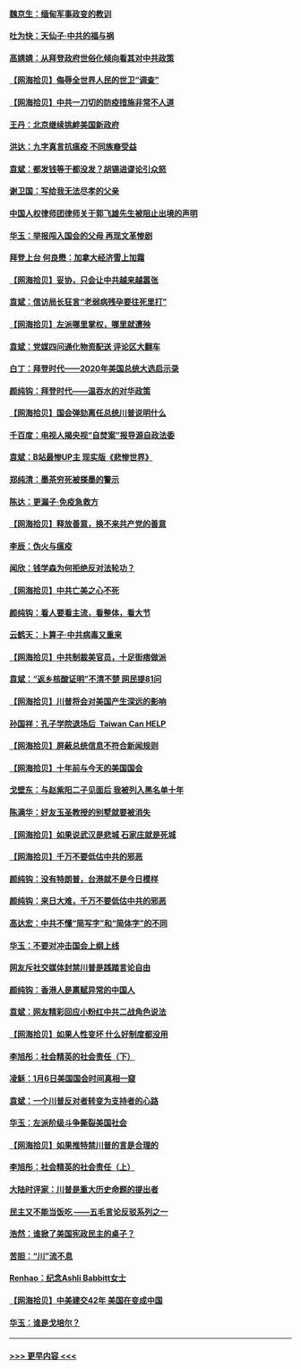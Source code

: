 #### [魏京生：缅甸军事政变的教训](../pages/nsc993/n12732470.md?t=02050201) 
#### [吐为快：天仙子·中共的福与祸](../pages/nsc993/n12732165.md?t=02050201) 
#### [高婧婧：从拜登政府世俗化倾向看其对中共政策](../pages/nsc993/n12730028.md?t=02050201) 
#### [【网海拾贝】侮辱全世界人民的世卫“调查”](../pages/nsc993/n12727884.md?t=02050201) 
#### [【网海拾贝】中共一刀切的防疫措施非常不人道](../pages/nsc993/n12724879.md?t=02050201) 
#### [王丹：北京继续挑衅美国新政府](../pages/nsc993/n12722456.md?t=02050201) 
#### [洪达：九字真言抗瘟疫 不同族裔受益](../pages/nsc993/n12722448.md?t=02050201) 
#### [袁斌：都发钱等于都没发？胡锡进谬论引众怒](../pages/nsc993/n12722393.md?t=02050201) 
#### [谢卫国：写给我无法尽孝的父亲](../pages/nsc993/n12720325.md?t=02050201) 
#### [中国人权律师团律师关于郭飞雄先生被阻止出境的声明](../pages/nsc993/n12720203.md?t=02050201) 
#### [华玉：举报闯入国会的父母 再现文革惨剧](../pages/nsc993/n12719070.md?t=02050201) 
#### [拜登上台 何良懋：加拿大经济雪上加霜](../pages/nsc993/n12718943.md?t=02050201) 
#### [【网海拾贝】妥协，只会让中共越来越嚣张](../pages/nsc993/n12717392.md?t=02050201) 
#### [袁斌：信访局长狂言“老弱病残孕要往死里打”](../pages/nsc993/n12717343.md?t=02050201) 
#### [【网海拾贝】左派哪里掌权，哪里就遭殃](../pages/nsc993/n12715009.md?t=02050201) 
#### [袁斌：党媒四问通化物资配送 评论区大翻车](../pages/nsc993/n12714950.md?t=02050201) 
#### [白丁：拜登时代——2020年美国总统大选启示录](../pages/nsc993/n12714920.md?t=02050201) 
#### [颜纯钩：拜登时代——温吞水的对华政策](../pages/nsc993/n12713245.md?t=02050201) 
#### [【网海拾贝】国会弹劾离任总统川普说明什么](../pages/nsc993/n12712816.md?t=02050201) 
#### [千百度：电视人揭央视“自焚案”报导源自政法委](../pages/nsc993/n12709760.md?t=02050201) 
#### [袁斌：B站最惨UP主 现实版《悲惨世界》](../pages/nsc993/n12709686.md?t=02050201) 
#### [郑纯清：墨茶穷死被搽墨的警示](../pages/nsc993/n12709262.md?t=02050201) 
#### [陈达：更漏子·免疫急救方](../pages/nsc993/n12709244.md?t=02050201) 
#### [【网海拾贝】释放善意，换不来共产党的善意](../pages/nsc993/n12708361.md?t=02050201) 
#### [李辰：伪火与瘟疫](../pages/nsc993/n12707981.md?t=02050201) 
#### [闻欣：钱学森为何拒绝反对法轮功？](../pages/nsc993/n12707407.md?t=02050201) 
#### [【网海拾贝】中共亡美之心不死](../pages/nsc993/n12707621.md?t=02050201) 
#### [颜纯钩：看人要看主流，看整体，看大节](../pages/nsc993/n12707536.md?t=02050201) 
#### [云鹤天：卜算子‧中共病毒又重来](../pages/nsc993/n12707408.md?t=02050201) 
#### [【网海拾贝】中共制裁美官员，十足街痞做派](../pages/nsc993/n12705115.md?t=02050201) 
#### [袁斌：“返乡核酸证明”不清不楚 网民提81问](../pages/nsc993/n12704982.md?t=02050201) 
#### [【网海拾贝】川普将会对美国产生深远的影响](../pages/nsc993/n12703045.md?t=02050201) 
#### [孙国祥：孔子学院退场后  Taiwan Can HELP](../pages/nsc993/n12702430.md?t=02050201) 
#### [【网海拾贝】屏蔽总统信息不符合新闻规则](../pages/nsc993/n12699998.md?t=02050201) 
#### [【网海拾贝】十年前与今天的美国国会](../pages/nsc993/n12696993.md?t=02050201) 
#### [戈壁东：与赵紫阳二子见面后 我被列入黑名单十年](../pages/nsc993/n12696215.md?t=02050201) 
#### [陈满华：好友玉圣教授的别墅就要被消失](../pages/nsc993/n12695411.md?t=02050201) 
#### [【网海拾贝】如果说武汉是悲城 石家庄就是死城](../pages/nsc993/n12694589.md?t=02050201) 
#### [【网海拾贝】千万不要低估中共的邪恶](../pages/nsc993/n12692771.md?t=02050201) 
#### [颜纯钩：没有特朗普，台港就不是今日模样](../pages/nsc993/n12692678.md?t=02050201) 
#### [颜纯钩：来日大难，千万不要低估中共的邪恶](../pages/nsc993/n12692080.md?t=02050201) 
#### [高达宏：中共不懂“简写字”和“简体字”的不同](../pages/nsc993/n12692068.md?t=02050201) 
#### [华玉：不要对冲击国会上纲上线](../pages/nsc993/n12689948.md?t=02050201) 
#### [网友斥社交媒体封禁川普是践踏言论自由](../pages/nsc993/n12687482.md?t=02050201) 
#### [颜纯钩：香港人是禀赋异常的中国人](../pages/nsc993/n12685142.md?t=02050201) 
#### [袁斌：网友精彩回应小粉红中共二战角色说法](../pages/nsc993/n12684994.md?t=02050201) 
#### [【网海拾贝】如果人性变坏 什么好制度都没用](../pages/nsc993/n12683000.md?t=02050201) 
#### [李旭彤：社会精英的社会责任（下）](../pages/nsc993/n12680604.md?t=02050201) 
#### [凌稣：1月6日美国国会时间真相一窥](../pages/nsc993/n12682780.md?t=02050201) 
#### [袁斌：一个川普反对者转变为支持者的心路](../pages/nsc993/n12682700.md?t=02050201) 
#### [华玉：左派阶级斗争撕裂美国社会](../pages/nsc993/n12681226.md?t=02050201) 
#### [【网海拾贝】如果推特禁川普的言是合理的](../pages/nsc993/n12681232.md?t=02050201) 
#### [李旭彤：社会精英的社会责任（上）](../pages/nsc993/n12680501.md?t=02050201) 
#### [大陆时评家：川普是重大历史命题的提出者](../pages/nsc993/n12679904.md?t=02050201) 
#### [民主又不能当饭吃 ——五毛言论反驳系列之一](../pages/nsc993/n12679877.md?t=02050201) 
#### [浩然：谁掀了美国宪政民主的桌子？](../pages/nsc993/n12679850.md?t=02050201) 
#### [苦胆：“川”流不息](../pages/nsc993/n12678388.md?t=02050201) 
#### [Renhao：纪念Ashli Babbitt女士](../pages/nsc993/n12678359.md?t=02050201) 
#### [【网海拾贝】中美建交42年 美国在变成中国](../pages/nsc993/n12678324.md?t=02050201) 
#### [华玉：谁是戈培尔？](../pages/nsc993/n12677515.md?t=02050201) 

----
#### [ >>> 更早内容 <<< ](../indexes/nsc993-earlier.md)
